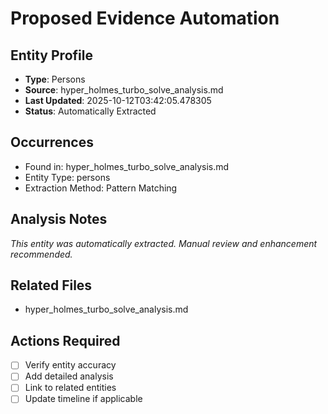 # Proposed Evidence Automation

## Entity Profile
- **Type**: Persons
- **Source**: hyper_holmes_turbo_solve_analysis.md
- **Last Updated**: 2025-10-12T03:42:05.478305
- **Status**: Automatically Extracted

## Occurrences
- Found in: hyper_holmes_turbo_solve_analysis.md
- Entity Type: persons
- Extraction Method: Pattern Matching

## Analysis Notes
*This entity was automatically extracted. Manual review and enhancement recommended.*

## Related Files
- hyper_holmes_turbo_solve_analysis.md

## Actions Required
- [ ] Verify entity accuracy
- [ ] Add detailed analysis
- [ ] Link to related entities
- [ ] Update timeline if applicable
